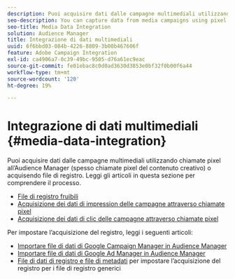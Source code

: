 ```yaml
---
description: Puoi acquisire dati dalle campagne multimediali utilizzando chiamate pixel all’Audience Manager (spesso chiamate pixel del contenuto creativo) o acquisendo file di registro.
seo-description: You can capture data from media campaigns using pixel calls to Audience Manager (often called pixeling the creative) or by ingesting log files.
seo-title: Media Data Integration
solution: Audience Manager
title: Integrazione di dati multimediali
uuid: 6f6bbd03-084b-4226-8809-3b00b467606f
feature: Adobe Campaign Integration
exl-id: ca4906a7-0c39-49bc-9505-d76a61ec9eac
source-git-commit: fe01ebac8c0d0ad3630d3853e0bf32f0b00f6a44
workflow-type: tm+mt
source-wordcount: '120'
ht-degree: 19%

---
```


# Integrazione di dati multimediali  {#media-data-integration}

Puoi acquisire dati dalle campagne multimediali utilizzando chiamate pixel all’Audience Manager (spesso chiamate pixel del contenuto creativo) o acquisendo file di registro. Leggi gli articoli in questa sezione per comprendere il processo.

<!-- c_camp_data_int.xml -->

* [File di registro fruibili](/help/using/integration/media-data-integration/actionable-log-files.md)
* [Acquisizione dei dati di impression delle campagne attraverso chiamate pixel](/help/using/integration/media-data-integration/impression-data-pixels.md)
* [Acquisizione dei dati di clic delle campagne attraverso chiamate pixel](/help/using/integration/media-data-integration/click-data-pixels.md)

Per impostare l’acquisizione del registro, leggi i seguenti articoli:

* [Importare file di dati di Google Campaign Manager in Audience Manager](/help/using/reporting/audience-optimization-reports/aor-advertisers/import-dcm.md)
* [Importare file di dati di Google Ad Manager in Audience Manager ](/help/using/reporting/audience-optimization-reports/aor-publishers/import-dfp.md)
* [File di dati di registro e file di metadati](/help/using/reporting/audience-optimization-reports/metadata-files-intro/metadata-files-intro.md) per impostare l’acquisizione del registro per i file di registro generici
